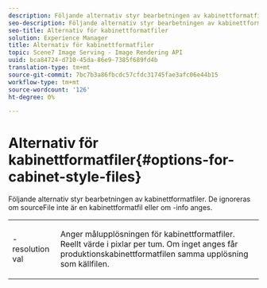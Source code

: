 ```yaml
---
description: Följande alternativ styr bearbetningen av kabinettformatfiler. De ignoreras om sourceFile inte är en kabinettformatfil eller om -info anges.
seo-description: Följande alternativ styr bearbetningen av kabinettformatfiler. De ignoreras om sourceFile inte är en kabinettformatfil eller om -info anges.
seo-title: Alternativ för kabinettformatfiler
solution: Experience Manager
title: Alternativ för kabinettformatfiler
topic: Scene7 Image Serving - Image Rendering API
uuid: bca84724-d710-45da-86e9-7385f689fd4b
translation-type: tm+mt
source-git-commit: 7bc7b3a86fbcdc57cfdc31745fae3afc06e44b15
workflow-type: tm+mt
source-wordcount: '126'
ht-degree: 0%

---
```



# Alternativ för kabinettformatfiler{#options-for-cabinet-style-files}

Följande alternativ styr bearbetningen av kabinettformatfiler. De ignoreras om sourceFile inte är en kabinettformatfil eller om -info anges.

<table id="simpletable_332B78DDEB6540708844AB54AE321F9B"> 
 <tr class="strow"> 
  <td class="stentry"> <p><span class="codeph">-resolution  <span class="varname"> val</span></span> </p> </td> 
  <td class="stentry"> <p>Anger målupplösningen för kabinettformatfiler. Reellt värde i pixlar per tum. Om inget anges får produktionskabinettformatfilen samma upplösning som källfilen. </p></td> 
 </tr> 
</table>

